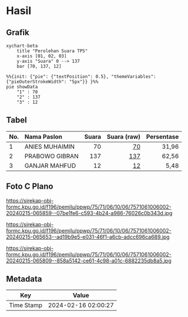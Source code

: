 # Hasil

## Grafik

```mermaid
xychart-beta
    title "Perolehan Suara TPS"
    x-axis [01, 02, 03]
    y-axis "Suara" 0 --> 137
    bar [70, 137, 12]
```

```mermaid
%%{init: {"pie": {"textPosition": 0.5}, "themeVariables": {"pieOuterStrokeWidth": "5px"}} }%%
pie showData
    "1" : 70
    "2" : 137
    "3" : 12
```

## Tabel

| No. | Nama Paslon    | Suara | Suara (raw) | Persentase |
|:--- |:-------------- | -----:| -----------:| ----------:|
| 1   | ANIES MUHAIMIN | 70    | [70][p-1]   | 31,96      |
| 2   | PRABOWO GIBRAN | 137   | [137][p-2]  | 62,56      |
| 3   | GANJAR MAHFUD  | 12    | [12][p-3]   | 5,48       |


[p-1]: https://github.com/gigit-pemilu/pemilu-2024-75-gorontalo/blob/main/pilpres/hitung-suara/sub/75-gorontalo/sub/71-kota-gorontalo/sub/06-kota-tengah/sub/1006-dulalowo-timur/sub/002-tps/sub/paslon-1.txt
[p-2]: https://github.com/gigit-pemilu/pemilu-2024-75-gorontalo/blob/main/pilpres/hitung-suara/sub/75-gorontalo/sub/71-kota-gorontalo/sub/06-kota-tengah/sub/1006-dulalowo-timur/sub/002-tps/sub/paslon-2.txt
[p-3]: https://github.com/gigit-pemilu/pemilu-2024-75-gorontalo/blob/main/pilpres/hitung-suara/sub/75-gorontalo/sub/71-kota-gorontalo/sub/06-kota-tengah/sub/1006-dulalowo-timur/sub/002-tps/sub/paslon-3.txt

## Foto C Plano

https://sirekap-obj-formc.kpu.go.id/f196/pemilu/ppwp/75/71/06/10/06/7571061006002-20240215-065859--07be1fe6-c593-4b24-a986-76026c0b343d.jpg

https://sirekap-obj-formc.kpu.go.id/f196/pemilu/ppwp/75/71/06/10/06/7571061006002-20240215-065653--ad19b9e5-e031-46f1-a6cb-adcc696ca689.jpg

https://sirekap-obj-formc.kpu.go.id/f196/pemilu/ppwp/75/71/06/10/06/7571061006002-20240215-065809--858a5142-ce61-4c98-a01c-6882235db8a5.jpg


## Metadata

| Key        | Value               |
| ---------- | ------------------- |
| Time Stamp | 2024-02-16 02:00:27 |



